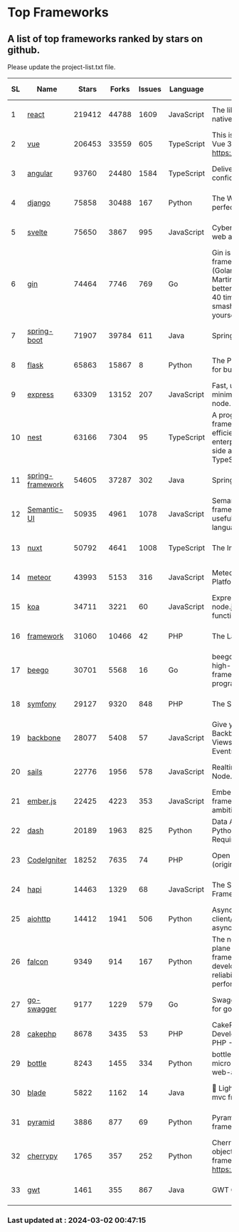# Top Frameworks
## A list of top frameworks ranked by stars on github.  
Please update the project-list.txt file.

| SL| Name  | Stars| Forks| Issues | Language | Description | Last Commit |
| --| ------| -----| ---- | ------ | -------- | ----------- | ----------- |
| 1 | [react](https://github.com/facebook/react) | 219412 | 44788 | 1609 | JavaScript | The library for web and native user interfaces. | 2024-03-01 21:26:07 |
| 2 | [vue](https://github.com/vuejs/vue) | 206453 | 33559 | 605 | TypeScript | This is the repo for Vue 2. For Vue 3, go to https://github.com/vuejs/core | 2023-12-31 13:23:55 |
| 3 | [angular](https://github.com/angular/angular) | 93760 | 24480 | 1584 | TypeScript | Deliver web apps with confidence 🚀 | 2024-03-01 04:53:09 |
| 4 | [django](https://github.com/django/django) | 75858 | 30488 | 167 | Python | The Web framework for perfectionists with deadlines. | 2024-03-01 07:13:59 |
| 5 | [svelte](https://github.com/sveltejs/svelte) | 75650 | 3867 | 995 | JavaScript | Cybernetically enhanced web apps | 2024-03-01 15:43:49 |
| 6 | [gin](https://github.com/gin-gonic/gin) | 74464 | 7746 | 769 | Go | Gin is a HTTP web framework written in Go (Golang). It features a Martini-like API with much better performance -- up to 40 times faster. If you need smashing performance, get yourself some Gin. | 2024-02-19 02:34:48 |
| 7 | [spring-boot](https://github.com/spring-projects/spring-boot) | 71907 | 39784 | 611 | Java | Spring Boot | 2024-03-01 10:25:42 |
| 8 | [flask](https://github.com/pallets/flask) | 65863 | 15867 | 8 | Python | The Python micro framework for building web applications. | 2024-02-12 20:50:45 |
| 9 | [express](https://github.com/expressjs/express) | 63309 | 13152 | 207 | JavaScript | Fast, unopinionated, minimalist web framework for node. | 2024-02-26 19:20:53 |
| 10 | [nest](https://github.com/nestjs/nest) | 63166 | 7304 | 95 | TypeScript | A progressive Node.js framework for building efficient, scalable, and enterprise-grade server-side applications with TypeScript/JavaScript 🚀 | 2024-02-29 07:15:57 |
| 11 | [spring-framework](https://github.com/spring-projects/spring-framework) | 54605 | 37287 | 302 | Java | Spring Framework | 2024-03-01 17:08:29 |
| 12 | [Semantic-UI](https://github.com/Semantic-Org/Semantic-UI) | 50935 | 4961 | 1078 | JavaScript | Semantic is a UI component framework based around useful principles from natural language. | 2023-01-11 17:05:32 |
| 13 | [nuxt](https://github.com/nuxt/nuxt) | 50792 | 4641 | 1008 | TypeScript | The Intuitive Vue Framework. | 2024-02-27 19:06:52 |
| 14 | [meteor](https://github.com/meteor/meteor) | 43993 | 5153 | 316 | JavaScript | Meteor, the JavaScript App Platform | 2024-03-01 19:13:28 |
| 15 | [koa](https://github.com/koajs/koa) | 34711 | 3221 | 60 | JavaScript | Expressive middleware for node.js using ES2017 async functions | 2024-01-17 02:02:10 |
| 16 | [framework](https://github.com/laravel/framework) | 31060 | 10466 | 42 | PHP | The Laravel Framework. | 2024-03-02 00:23:55 |
| 17 | [beego](https://github.com/beego/beego) | 30701 | 5568 | 16 | Go | beego is an open-source, high-performance web framework for the Go programming language. | 2024-02-05 07:29:29 |
| 18 | [symfony](https://github.com/symfony/symfony) | 29127 | 9320 | 848 | PHP | The Symfony PHP framework | 2024-02-29 06:34:27 |
| 19 | [backbone](https://github.com/jashkenas/backbone) | 28077 | 5408 | 57 | JavaScript | Give your JS App some Backbone with Models, Views, Collections, and Events | 2024-02-25 16:49:40 |
| 20 | [sails](https://github.com/balderdashy/sails) | 22776 | 1956 | 578 | JavaScript | Realtime MVC Framework for Node.js | 2024-02-01 21:05:31 |
| 21 | [ember.js](https://github.com/emberjs/ember.js) | 22425 | 4223 | 353 | JavaScript | Ember.js - A JavaScript framework for creating ambitious web applications | 2024-02-20 17:43:54 |
| 22 | [dash](https://github.com/plotly/dash) | 20189 | 1963 | 825 | Python | Data Apps & Dashboards for Python. No JavaScript Required. | 2024-03-01 19:08:27 |
| 23 | [CodeIgniter](https://github.com/bcit-ci/CodeIgniter) | 18252 | 7635 | 74 | PHP | Open Source PHP Framework (originally from EllisLab) | 2024-02-10 21:52:04 |
| 24 | [hapi](https://github.com/hapijs/hapi) | 14463 | 1329 | 68 | JavaScript | The Simple, Secure Framework Developers Trust | 2024-01-29 15:47:50 |
| 25 | [aiohttp](https://github.com/aio-libs/aiohttp) | 14412 | 1941 | 506 | Python | Asynchronous HTTP client/server framework for asyncio and Python | 2024-03-01 21:55:53 |
| 26 | [falcon](https://github.com/falconry/falcon) | 9349 | 914 | 167 | Python | The no-magic web data plane API and microservices framework for Python developers, with a focus on reliability, correctness, and performance at scale. | 2024-01-16 08:13:02 |
| 27 | [go-swagger](https://github.com/go-swagger/go-swagger) | 9177 | 1229 | 579 | Go | Swagger 2.0 implementation for go | 2024-02-01 11:52:57 |
| 28 | [cakephp](https://github.com/cakephp/cakephp) | 8678 | 3435 | 53 | PHP | CakePHP: The Rapid Development Framework for PHP - Official Repository | 2024-02-26 06:09:15 |
| 29 | [bottle](https://github.com/bottlepy/bottle) | 8243 | 1455 | 334 | Python | bottle.py is a fast and simple micro-framework for python web-applications. | 2024-01-03 22:31:48 |
| 30 | [blade](https://github.com/lets-blade/blade) | 5822 | 1162 | 14 | Java | :rocket: Lightning fast and elegant mvc framework for Java8 | 2023-06-16 05:18:49 |
| 31 | [pyramid](https://github.com/Pylons/pyramid) | 3886 | 877 | 69 | Python | Pyramid - A Python web framework | 2024-02-09 03:32:10 |
| 32 | [cherrypy](https://github.com/cherrypy/cherrypy) | 1765 | 357 | 252 | Python | CherryPy is a pythonic, object-oriented HTTP framework.      https://cherrypy.dev | 2024-02-25 03:28:13 |
| 33 | [gwt](https://github.com/gwtproject/gwt) | 1461 | 355 | 867 | Java | GWT Open Source Project | 2024-02-14 15:40:02 |

### Last updated at : 2024-03-02 00:47:15
